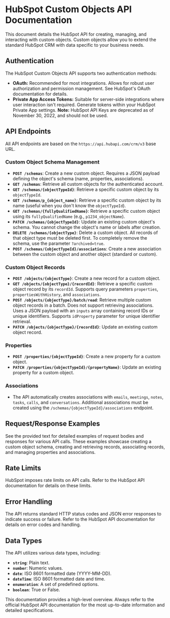 # HubSpot Custom Objects API Documentation

This document details the HubSpot API for creating, managing, and interacting with custom objects.  Custom objects allow you to extend the standard HubSpot CRM with data specific to your business needs.

## Authentication

The HubSpot Custom Objects API supports two authentication methods:

* **OAuth:**  Recommended for most integrations. Allows for robust user authorization and permission management.  See HubSpot's OAuth documentation for details.
* **Private App Access Tokens:**  Suitable for server-side integrations where user interaction isn't required.  Generate tokens within your HubSpot Private App settings.  **Note:**  HubSpot API Keys are deprecated as of November 30, 2022, and should not be used.

## API Endpoints

All API endpoints are based on the `https://api.hubapi.com/crm/v3` base URL.

### Custom Object Schema Management

* **`POST /schemas`**: Create a new custom object.  Requires a JSON payload defining the object's schema (name, properties, associations).
* **`GET /schemas`**: Retrieve all custom objects for the authenticated account.
* **`GET /schemas/{objectTypeId}`**: Retrieve a specific custom object by its `objectTypeId`.
* **`GET /schemas/p_{object_name}`**: Retrieve a specific custom object by its name (useful when you don't know the `objectTypeId`).
* **`GET /schemas/{fullyQualifiedName}`**: Retrieve a specific custom object using its `fullyQualifiedName` (e.g., `p1234_objectName`).
* **`PATCH /schemas/{objectTypeId}`**: Update an existing custom object's schema.  You cannot change the object's name or labels after creation.
* **`DELETE /schemas/{objectType}`**: Delete a custom object.  All records of that object type must be deleted first.  To completely remove the schema, use the parameter `?archived=true`.
* **`POST /schemas/{objectTypeId}/associations`**: Create a new association between the custom object and another object (standard or custom).


### Custom Object Records

* **`POST /objects/{objectType}`**: Create a new record for a custom object.
* **`GET /objects/{objectType}/{recordId}`**: Retrieve a specific custom object record by its `recordId`.  Supports query parameters `properties`, `propertiesWithHistory`, and `associations`.
* **`POST /objects/{objectType}/batch/read`**: Retrieve multiple custom object records in a batch.  Does not support retrieving associations.  Uses a JSON payload with an `inputs` array containing record IDs or unique identifiers.  Supports `idProperty` parameter for unique identifier retrieval.
* **`PATCH /objects/{objectType}/{recordId}`**: Update an existing custom object record.


### Properties

* **`POST /properties/{objectTypeId}`**: Create a new property for a custom object.
* **`PATCH /properties/{objectTypeId}/{propertyName}`**: Update an existing property for a custom object.

### Associations

* The API automatically creates associations with `emails`, `meetings`, `notes`, `tasks`, `calls`, and `conversations`.  Additional associations must be created using the `/schemas/{objectTypeId}/associations` endpoint.


## Request/Response Examples

See the provided text for detailed examples of request bodies and responses for various API calls.  These examples showcase creating a custom object schema, creating and retrieving records, associating records, and managing properties and associations.


## Rate Limits

HubSpot imposes rate limits on API calls.  Refer to the HubSpot API documentation for details on these limits.


## Error Handling

The API returns standard HTTP status codes and JSON error responses to indicate success or failure.  Refer to the HubSpot API documentation for details on error codes and handling.


## Data Types

The API utilizes various data types, including:

* **`string`**: Plain text.
* **`number`**: Numeric values.
* **`date`**: ISO 8601 formatted date (YYYY-MM-DD).
* **`dateTime`**: ISO 8601 formatted date and time.
* **`enumeration`**: A set of predefined options.
* **`boolean`**: True or False.


This documentation provides a high-level overview.  Always refer to the official HubSpot API documentation for the most up-to-date information and detailed specifications.
